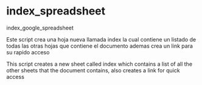 # index_spreadsheet
index_google_spreadsheet

Este script crea una hoja nueva llamada index la cual contiene un listado de todas las otras hojas que contiene el documento ademas crea un link para su rapido acceso

This script creates a new sheet called index which contains a list of all the other sheets that the document contains, also creates a link for quick access
